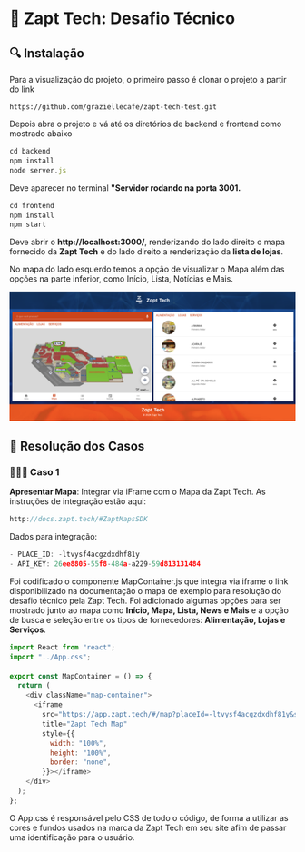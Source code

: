 <h1> 📍 Zapt Tech: Desafio Técnico </h1>
<h2> 🔍   Instalação </h2>
Para a visualização do projeto, o primeiro passo é clonar o projeto a partir do link

```
https://github.com/graziellecafe/zapt-tech-test.git
```

Depois abra o projeto e vá até os diretórios de backend e frontend como mostrado abaixo

```js
cd backend
npm install
node server.js
```

Deve aparecer no terminal <b>"Servidor rodando na porta 3001.</b>

```js
cd frontend
npm install
npm start
```

Deve abrir o <b>http://localhost:3000/</b>, renderizando do lado direito o mapa fornecido da <b> Zapt Tech</b> e do lado direito a renderização da <b>lista de lojas</b>.

No mapa do lado esquerdo temos a opção de visualizar o Mapa além das opções na parte inferior, como Início, Lista, Notícias e Mais.

![Texto Alternativo](./frontend/src/images/tela-zapt-tech.png)

<h2> 📝   Resolução dos Casos </h2>
<h3> 👩🏻‍💻 Caso 1 </h3>
<b>Apresentar Mapa</b>: Integrar via iFrame com o Mapa da Zapt Tech. As instruções de integração estão aqui:

```js
http://docs.zapt.tech/#ZaptMapsSDK
```

Dados para integração:

```js
- PLACE_ID: -ltvysf4acgzdxdhf81y
- API_KEY: 26ee8805-55f8-484a-a229-59d813131484
```

Foi codificado o componente MapContainer.js que integra via iframe o link disponibilizado na documentação o mapa de exemplo para resolução do desafio técnico pela Zapt Tech. Foi adicionado algumas opções para ser mostrado junto ao mapa como <b>Início, Mapa, Lista, News e Mais</b> e a opção de busca e seleção entre os tipos de fornecedores: <b> Alimentação, Lojas e Serviços</b>.

```js
import React from "react";
import "../App.css";

export const MapContainer = () => {
  return (
    <div className="map-container">
      <iframe
        src="https://app.zapt.tech/#/map?placeId=-ltvysf4acgzdxdhf81y&search=true"
        title="Zapt Tech Map"
        style={{
          width: "100%",
          height: "100%",
          border: "none",
        }}></iframe>
    </div>
  );
};
```

O App.css é responsável pelo CSS de todo o código, de forma a utilizar as cores e fundos usados na marca da Zapt Tech em seu site afim de passar uma identificação para o usuário.
